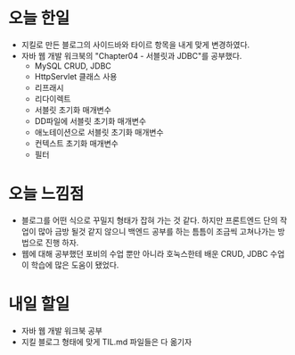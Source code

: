 오늘 한일
========
- 지킬로 만든 블로그의 사이드바와 타이르 항목을 내게 맞게 변경하였다.
- 자바 웹 개발 워크북의 "Chapter04 - 서블릿과 JDBC"를 공부했다.
  - MySQL CRUD, JDBC
  - HttpServlet 클래스 사용
  - 리프래시
  - 리다이렉트
  - 서블릿 초기화 매개변수
  - DD파일에 서블릿 초기화 매개변수
  - 애노테이션으로 서블릿 초기화 매개변수
  - 컨텍스트 초기화 매개변수
  - 필터

오늘 느낌점
==========
- 블로그를 어떤 식으로 꾸밀지 형태가 잡혀 가는 것 같다. 하지만 프론트엔드 단의 작업이 많아 금방 될것 같지 않으니 백엔드 공부를 하는 틈틈이 조금씩 고쳐나가는 방법으로 진행 하자.
- 웹에 대해 공부했던 포비의 수업 뿐만 아니라 호눅스한테 배운 CRUD, JDBC 수업이 학습에 많은 도움이 됐었다.

내일 할일
========
- 자바 웹 개발 워크북 공부
- 지킬 블로그 형태에 맞게 TIL.md 파일들은 다 옮기자
